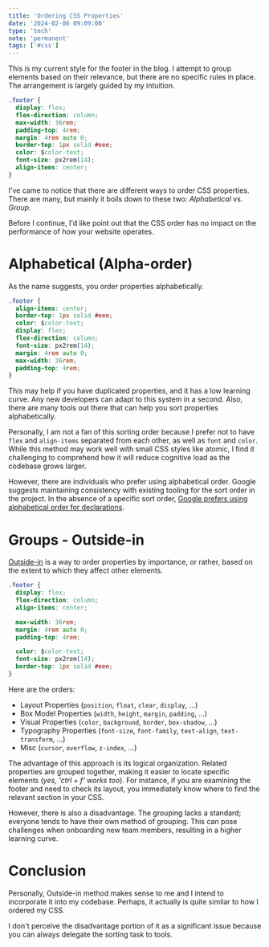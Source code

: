 ```yaml
---
title: 'Ordering CSS Properties'
date: '2024-02-06 09:09:00'
type: 'tech'
note: 'permanent'
tags: ['#css']
---
```


This is my current style for the footer in the blog. I attempt to group elements based on their relevance, but there are no specific rules in place. The arrangement is largely guided by my intuition.

```css
.footer {
  display: flex;
  flex-direction: column;
  max-width: 36rem;
  padding-top: 4rem;
  margin: 4rem auto 0;
  border-top: 1px solid #eee;
  color: $color-text;
  font-size: px2rem(14);
  align-items: center;
}
```

I've came to notice that there are different ways to order CSS properties. There are many, but mainly it boils down to these two: _Alphabetical_ vs. _Group_.

Before I continue, I'd like point out that the CSS order has no impact on the performance of how your website operates.

# Alphabetical (Alpha-order)

As the name suggests, you order properties alphabetically.

```css
.footer {
  align-items: center;
  border-top: 1px solid #eee;
  color: $color-text;
  display: flex;
  flex-direction: column;
  font-size: px2rem(14);
  margin: 4rem auto 0;
  max-width: 36rem;
  padding-top: 4rem;
}
```

This may help if you have duplicated properties, and it has a low learning curve. Any new developers can adapt to this system in a second. Also, there are many tools out there that can help you sort properties alphabetically.

Personally, I am not a fan of this sorting order because I prefer not to have `flex` and `align-items` separated from each other, as well as `font` and `color`. While this method may work well with small CSS styles like atomic, I find it challenging to comprehend how it will reduce cognitive load as the codebase grows larger.

However, there are individuals who prefer using alphabetical order. Google suggests maintaining consistency with existing tooling for the sort order in the project. In the absence of a specific sort order, [Google prefers using alphabetical order for declarations](https://google.github.io/styleguide/htmlcssguide.html#Declaration_Order).

# Groups - Outside-in

[Outside-in](https://webdesign.tutsplus.com/outside-in-ordering-css-properties-by-importance--cms-21685a) is a way to order properties by importance, or rather, based on the extent to which they affect other elements.

```css
.footer {
  display: flex;
  flex-direction: column;
  align-items: center;

  max-width: 36rem;
  margin: 4rem auto 0;
  padding-top: 4rem;

  color: $color-text;
  font-size: px2rem(14);
  border-top: 1px solid #eee;
}
```

Here are the orders:

- Layout Properties (`position`, `float`, `clear`, `display`, ...)
- Box Model Properties (`width`, `height`, `margin`, `padding`, ...)
- Visual Properties (`color`, `background`, `border`, `box-shadow`, ...)
- Typography Properties (`font-size`, `font-family`, `text-align`, `text-transform`, ...)
- Misc (`cursor`, `overflow`, `z-index`, ...)

The advantage of this approach is its logical organization. Related properties are grouped together, making it easier to locate specific elements (_yes, 'ctrl + f' works too_). For instance, if you are examining the footer and need to check its layout, you immediately know where to find the relevant section in your CSS.

However, there is also a disadvantage. The grouping lacks a standard; everyone tends to have their own method of grouping. This can pose challenges when onboarding new team members, resulting in a higher learning curve.

# Conclusion

Personally, Outside-in method makes sense to me and I intend to incorporate it into my codebase. Perhaps, it actually is quite similar to how I ordered my CSS.

I don't perceive the disadvantage portion of it as a significant issue because you can always delegate the sorting task to tools.
